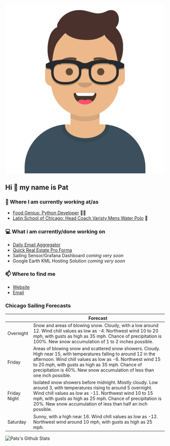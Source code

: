 [![Social banner for p-j-falconer](https://raw.githubusercontent.com/P-J-FALCONER/P-J-FALCONER/master/assets/avataaars.svg)](https://patfalconer.com/)
## Hi :wave: my name is Pat

### 💼 Where I am currently working at/as
- [Food Genius: Python Developer](https://getfoodgenius.com/) 🍔🐍
- [Latin School of Chicago: Head Coach Varisty Mens Water Polo](https://www.latinschool.org/) 🤽


### 💻 What i am currently/done working on
 - [Daily Email Aggregator](https://github.com/P-J-FALCONER/dott_daily_mail)
 - [Quick Real Estate Pro Forma](https://github.com/P-J-FALCONER/henry)
 - Sailing Sensor/Grafana Dashboard *coming very soon*
 - Google Earth KML Hosting Solution *coming very soon*

### 📫 Where to find me
 - [Website](https://patfalconer.com/)
 - [Email](mailto:patrick.j.falconer@gmail.com)


### Chicago Sailing Forecasts
|   | Forecast  |
|---|---|
| Overnight | Snow and areas of blowing snow. Cloudy, with a low around 12. Wind chill values as low as -4. Northwest wind 10 to 20 mph, with gusts as high as 35 mph. Chance of precipitation is 100%. New snow accumulation of 1 to 2 inches possible. |
| Friday | Areas of blowing snow and scattered snow showers. Cloudy. High near 15, with temperatures falling to around 12 in the afternoon. Wind chill values as low as -6. Northwest wind 15 to 20 mph, with gusts as high as 35 mph. Chance of precipitation is 40%. New snow accumulation of less than one inch possible. |
| Friday Night | Isolated snow showers before midnight. Mostly cloudy. Low around 3, with temperatures rising to around 5 overnight. Wind chill values as low as -11. Northwest wind 10 to 15 mph, with gusts as high as 25 mph. Chance of precipitation is 20%. New snow accumulation of less than half an inch possible. |
| Saturday | Sunny, with a high near 16. Wind chill values as low as -12. Northwest wind around 10 mph, with gusts as high as 25 mph. |

![Pats's Github Stats](https://github-readme-stats.vercel.app/api?username=p-j-falconer&show_icons=true&theme=radical)
